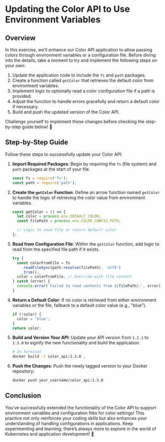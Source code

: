 # Updating the Color API to Use Environment Variables

## Overview

In this exercise, we’ll enhance our Color API application to allow passing colors through environment variables or a configuration file. Before diving into the details, take a moment to try and implement the following steps on your own:

1. Update the application code to include the `fs` and `path` packages.
2. Create a function called `getColor` that retrieves the default color from environment variables.
3. Implement logic to optionally read a color configuration file if a path is provided.
4. Adjust the function to handle errors gracefully and return a default color if necessary.
5. Build and push the updated version of the Color API.

Challenge yourself to implement these changes before checking the step-by-step guide below! 💪

## Step-by-Step Guide

Follow these steps to successfully update your Color API:

1. **Import Required Packages**:
   Begin by requiring the `fs` (file system) and `path` packages at the start of your file.

   ```javascript
   const fs = require('fs');
   const path = require('path');
   ```

2. **Create the `getColor` Function**:
   Define an arrow function named `getColor` to handle the logic of retrieving the color value from environment variables.

   ```javascript
   const getColor = () => {
     let color = process.env.DEFAULT_COLOR;
     const filePath = process.env.COLOR_CONFIG_PATH;

     // Logic to read file or return default color
   };
   ```

3. **Read from Configuration File**:
   Within the `getColor` function, add logic to read from the specified file path if it exists.

   ```javascript
   try {
     const colorFromFile = fs
       .readFileSync(path.resolve(filePath), 'utf8')
       .trim();
     color = colorFromFile; // Override with file content
   } catch (error) {
     console.error(`Failed to read contents from ${filePath}:`, error);
   }
   ```

4. **Return a Default Color**:
   If no color is retrieved from either environment variables or the file, fallback to a default color value (e.g., "blue").

   ```javascript
   if (!color) {
     color = 'blue';
   }
   return color;
   ```

5. **Build and Version Your API**:
   Update your API version from `1.2.1` to `1.3.0` to signify the new functionality and build the application.

   ```bash
   # In terminal
   docker build -t color_api:1.3.0 .
   ```

6. **Push the Changes**:
   Push the newly tagged version to your Docker repository:
   ```bash
   docker push your_username/color_api:1.3.0
   ```

## Conclusion

You’ve successfully extended the functionality of the Color API to support environment variables and configuration files for color settings! This practice not only reinforces your coding skills but also enhances your understanding of handling configurations in applications. Keep experimenting and learning; there’s always more to explore in the world of Kubernetes and application development! 🌟
